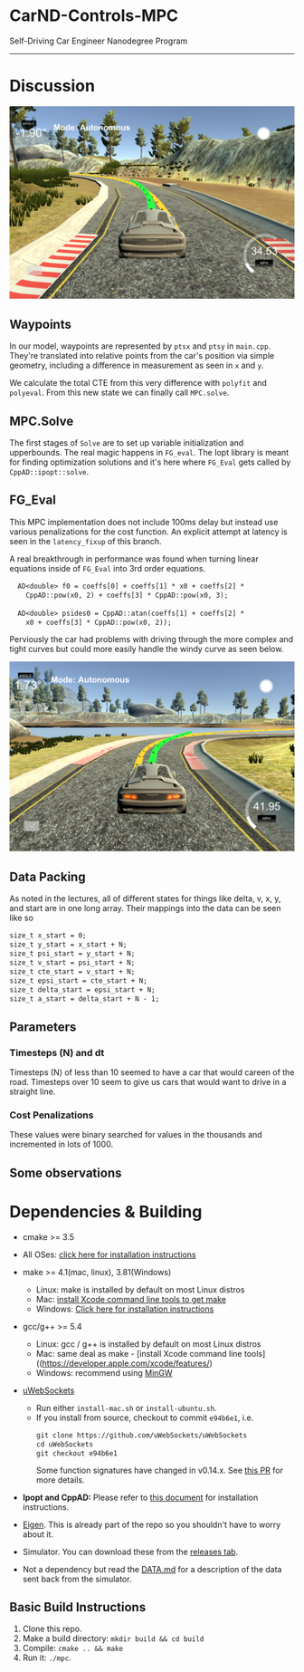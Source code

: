 # CarND-Controls-MPC
Self-Driving Car Engineer Nanodegree Program

---

# Discussion

![simple cornering](images/simple_cornering.png)

## Waypoints

In our model, waypoints are represented by `ptsx` and `ptsy` in `main.cpp`. They're translated into relative points from
the car's position via simple geometry, including a difference in measurement as seen in `x` and `y`.

We calculate the total CTE from this very difference with `polyfit` and `polyeval`. From this new state we can finally call `MPC.solve`.

## MPC.Solve

The first stages of `Solve` are to set up variable initialization and upperbounds. The real magic happens in `FG_eval`. The Iopt library is meant for finding optimization solutions and it's here where `FG_Eval` gets called by `CppAD::ipopt::solve`.

## FG_Eval

This MPC implementation does not include 100ms delay but instead use various penalizations for the cost function. An explicit attempt at latency is seen in the `latency_fixup` of this branch.

A real breakthrough in performance was found when turning linear equations inside of `FG_Eval` into 3rd order equations.

      AD<double> f0 = coeffs[0] + coeffs[1] * x0 + coeffs[2] *
        CppAD::pow(x0, 2) + coeffs[3] * CppAD::pow(x0, 3);

      AD<double> psides0 = CppAD::atan(coeffs[1] + coeffs[2] *
        x0 + coeffs[3] * CppAD::pow(x0, 2));

Perviously the car had problems with driving through the more complex and tight curves but could more easily handle the windy curve as seen below.

![polyfit](./images/complex_cornering.png)

## Data Packing

As noted in the lectures, all of different states for things like delta, v, x, y, and start are in one long array. Their mappings into the data can be seen like so

    size_t x_start = 0;
    size_t y_start = x_start + N;
    size_t psi_start = y_start + N;
    size_t v_start = psi_start + N;
    size_t cte_start = v_start + N;
    size_t epsi_start = cte_start + N;
    size_t delta_start = epsi_start + N;
    size_t a_start = delta_start + N - 1;

## Parameters

### Timesteps (N) and dt

Timesteps (N) of less than 10 seemed to have a car that would careen of the road. Timesteps over 10 seem to give us cars that would want to drive in a straight line. 

### Cost Penalizations

These values were binary searched for values in the thousands and incremented in lots of 1000.

## Some observations



# Dependencies & Building

* cmake >= 3.5
 * All OSes: [click here for installation instructions](https://cmake.org/install/)
* make >= 4.1(mac, linux), 3.81(Windows)
  * Linux: make is installed by default on most Linux distros
  * Mac: [install Xcode command line tools to get make](https://developer.apple.com/xcode/features/)
  * Windows: [Click here for installation instructions](http://gnuwin32.sourceforge.net/packages/make.htm)
* gcc/g++ >= 5.4
  * Linux: gcc / g++ is installed by default on most Linux distros
  * Mac: same deal as make - [install Xcode command line tools]((https://developer.apple.com/xcode/features/)
  * Windows: recommend using [MinGW](http://www.mingw.org/)
* [uWebSockets](https://github.com/uWebSockets/uWebSockets)
  * Run either `install-mac.sh` or `install-ubuntu.sh`.
  * If you install from source, checkout to commit `e94b6e1`, i.e.
    ```
    git clone https://github.com/uWebSockets/uWebSockets
    cd uWebSockets
    git checkout e94b6e1
    ```
    Some function signatures have changed in v0.14.x. See [this PR](https://github.com/udacity/CarND-MPC-Project/pull/3) for more details.

* **Ipopt and CppAD:** Please refer to [this document](https://github.com/udacity/CarND-MPC-Project/blob/master/install_Ipopt_CppAD.md) for installation instructions.
* [Eigen](http://eigen.tuxfamily.org/index.php?title=Main_Page). This is already part of the repo so you shouldn't have to worry about it.
* Simulator. You can download these from the [releases tab](https://github.com/udacity/self-driving-car-sim/releases).
* Not a dependency but read the [DATA.md](./DATA.md) for a description of the data sent back from the simulator.


## Basic Build Instructions

1. Clone this repo.
2. Make a build directory: `mkdir build && cd build`
3. Compile: `cmake .. && make`
4. Run it: `./mpc`.
